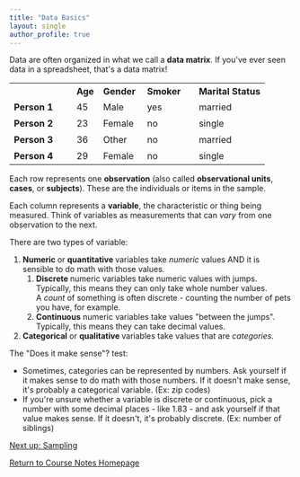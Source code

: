 ```yaml
---
title: "Data Basics"
layout: single
author_profile: true
---
```


<p>Data are often organized in what we call a&nbsp;<strong>data matrix</strong>. If you've ever seen data in a spreadsheet, that's a data matrix!</p>
<table>
    <tbody>
        <tr style="height: 29px;">
            <td style="width: 24.4596%; height: 29px;"></td>
            <td style="width: 10.4473%; height: 29px;"><strong>Age</strong></td>
            <td style="width: 17.1773%; height: 29px;"><strong>Gender</strong></td>
            <td style="width: 20.2449%; height: 29px;"><strong>Smoker</strong></td>
            <td style="width: 27.5772%; height: 29px;"><strong>Marital Status</strong></td>
        </tr>
        <tr style="height: 29px;">
            <td style="width: 24.4596%; height: 29px;"><strong>Person 1</strong></td>
            <td style="width: 10.4473%; height: 29px;">45</td>
            <td style="width: 17.1773%; height: 29px;">Male</td>
            <td style="width: 20.2449%; height: 29px;">yes</td>
            <td style="width: 27.5772%; height: 29px;">married</td>
        </tr>
        <tr style="height: 29px;">
            <td style="width: 24.4596%; height: 29px;"><strong>Person 2</strong></td>
            <td style="width: 10.4473%; height: 29px;">23</td>
            <td style="width: 17.1773%; height: 29px;">Female</td>
            <td style="width: 20.2449%; height: 29px;">no</td>
            <td style="width: 27.5772%; height: 29px;">single</td>
        </tr>
        <tr style="height: 29px;">
            <td style="width: 24.4596%; height: 29px;"><strong>Person 3</strong></td>
            <td style="width: 10.4473%; height: 29px;">36</td>
            <td style="width: 17.1773%; height: 29px;">Other</td>
            <td style="width: 20.2449%; height: 29px;">no</td>
            <td style="width: 27.5772%; height: 29px;">married</td>
        </tr>
        <tr style="height: 29px;">
            <td style="width: 24.4596%; height: 29px;"><strong>Person 4</strong></td>
            <td style="width: 10.4473%; height: 29px;">29</td>
            <td style="width: 17.1773%; height: 29px;">Female</td>
            <td style="width: 20.2449%; height: 29px;">no</td>
            <td style="width: 27.5772%; height: 29px;">single</td>
        </tr>
    </tbody>
</table>
<p>Each row represents one&nbsp;<strong>observation</strong> (also called <strong>observational units</strong>,<strong> cases</strong>, or <strong>subjects</strong>). These are the individuals or items in the sample.</p>
<p>Each column represents a&nbsp;<strong>variable</strong>, the characteristic or thing being measured. Think of variables as measurements that can <em>vary&nbsp;</em>from one observation to the next.</p>
<p>There are two types of variable:</p>
<ol>
    <li><strong>Numeric&nbsp;</strong>or&nbsp;<strong>quantitative&nbsp;</strong>variables take <em>numeric</em> values AND it is sensible to do math with those values.
        <br />
        <ol>
            <li><strong>Discrete&nbsp;</strong>numeric variables take numeric values with jumps. Typically, this means they can only take whole number values. A&nbsp;<em>count</em> of something is often discrete - counting the number of pets you have, for example.</li>
            <li><strong>Continuous</strong> numeric variables take values "between the jumps". Typically, this means they can take decimal values.</li>
        </ol>
    </li>
    <li><strong>Categorical</strong> or <strong>qualitative&nbsp;</strong>variables take values that are&nbsp;<em>categories.</em></li>
</ol>
<p>The "Does it make sense"? test:</p>
<ul>
    <li>Sometimes, categories can be represented by numbers. Ask yourself if it makes sense to do math with those numbers. If it doesn't make sense, it's probably a categorical variable. (Ex: zip codes)</li>
    <li>If you're unsure whether a variable is discrete or continuous, pick a number with some decimal places - like 1.83 - and ask yourself if that value makes sense. If it doesn't, it's probably discrete. (Ex: number of siblings)</li>
</ul>

<a href="https://lgpcappiello.github.io/teaching/IntroStats/descriptives/sampling">Next up: Sampling</a>

<a href="https://lgpcappiello.github.io/teaching/IntroStats">Return to Course Notes Homepage</a>
